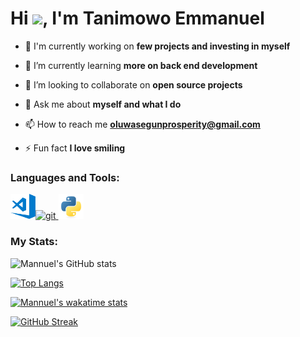 <h1 align="Left">Hi <img src="https://media.giphy.com/media/hvRJCLFzcasrR4ia7z/giphy.gif" width="30px">, I'm Tanimowo Emmanuel</h1>

- 🔭 I'm currently working on **few projects and investing in myself**

- 🌱 I’m currently learning **more on back end development**

- 👯 I’m looking to collaborate on **open source projects**

- 💬 Ask me about **myself and what I do**

- 📫 How to reach me **oluwasegunprosperity@gmail.com**

- ⚡ Fun fact **I love smiling**

<h3 align="left">Languages and Tools:</h3>
<p align="left"> <a href="https://git-scm.com/" target="_blank"> <img src="https://www.vectorlogo.zone/logos/git-scm/git-scm-icon.svg" alt="git" width="40" height="40"/> </a> <a href="https://www.python.org" target="_blank"> <img src="https://raw.githubusercontent.com/devicons/devicon/master/icons/python/python-original.svg" alt="python" width="40" height="40"/> 
<img align="left" alt="Visual Studio Code" width="40" height = "40" src="https://raw.githubusercontent.com/github/explore/80688e429a7d4ef2fca1e82350fe8e3517d3494d/topics/visual-studio-code/visual-studio-code.png" /></a> </p>

<h3 align="left">My Stats:</h3>

![Mannuel's GitHub stats](https://github-readme-stats.vercel.app/api?username=Mannuel25&show_icons=true&theme=tokyonight&include_all_commits=True&count_private=true)

[![Top Langs](https://github-readme-stats.vercel.app/api/top-langs/?username=Mannuel25&layout=compact&text_color=00FFD2&icon_color=007bff&bg_color=171c28)
](https://github.com/Mannuel25/github-readme-stats)

[![Mannuel's wakatime stats](https://github-readme-stats.vercel.app/api/wakatime?username=Mannuel&layout=compact&langs_count=4&bg_color=171c28&text_color=00FFD2)](https://github.com/Mannuel25/github-readme-stats)

[![GitHub Streak](http://github-readme-streak-stats.herokuapp.com?user=Mannuel25&theme=tokyonight)](https://git.io/streak-stats)
